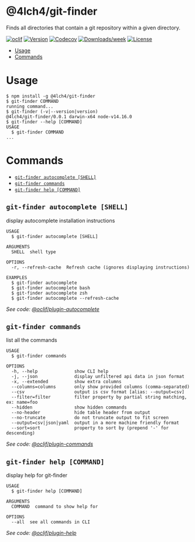 @4lch4/git-finder
=================

Finds all directories that contain a git repository within a given directory.

[![oclif](https://img.shields.io/badge/cli-oclif-brightgreen.svg)](https://oclif.io)
[![Version](https://img.shields.io/npm/v/@4lch4/git-finder.svg)](https://npmjs.org/package/@4lch4/git-finder)
[![Codecov](https://codecov.io/gh/4lch4/git-finder/branch/master/graph/badge.svg)](https://codecov.io/gh/4lch4/git-finder)
[![Downloads/week](https://img.shields.io/npm/dw/@4lch4/git-finder.svg)](https://npmjs.org/package/@4lch4/git-finder)
[![License](https://img.shields.io/npm/l/@4lch4/git-finder.svg)](https://github.com/4lch4/git-finder/blob/master/package.json)

<!-- toc -->
* [Usage](#usage)
* [Commands](#commands)
<!-- tocstop -->
# Usage
<!-- usage -->
```sh-session
$ npm install -g @4lch4/git-finder
$ git-finder COMMAND
running command...
$ git-finder (-v|--version|version)
@4lch4/git-finder/0.0.1 darwin-x64 node-v14.16.0
$ git-finder --help [COMMAND]
USAGE
  $ git-finder COMMAND
...
```
<!-- usagestop -->
# Commands
<!-- commands -->
* [`git-finder autocomplete [SHELL]`](#git-finder-autocomplete-shell)
* [`git-finder commands`](#git-finder-commands)
* [`git-finder help [COMMAND]`](#git-finder-help-command)

## `git-finder autocomplete [SHELL]`

display autocomplete installation instructions

```
USAGE
  $ git-finder autocomplete [SHELL]

ARGUMENTS
  SHELL  shell type

OPTIONS
  -r, --refresh-cache  Refresh cache (ignores displaying instructions)

EXAMPLES
  $ git-finder autocomplete
  $ git-finder autocomplete bash
  $ git-finder autocomplete zsh
  $ git-finder autocomplete --refresh-cache
```

_See code: [@oclif/plugin-autocomplete](https://github.com/oclif/plugin-autocomplete/blob/v0.3.0/src/commands/autocomplete/index.ts)_

## `git-finder commands`

list all the commands

```
USAGE
  $ git-finder commands

OPTIONS
  -h, --help              show CLI help
  -j, --json              display unfiltered api data in json format
  -x, --extended          show extra columns
  --columns=columns       only show provided columns (comma-separated)
  --csv                   output is csv format [alias: --output=csv]
  --filter=filter         filter property by partial string matching, ex: name=foo
  --hidden                show hidden commands
  --no-header             hide table header from output
  --no-truncate           do not truncate output to fit screen
  --output=csv|json|yaml  output in a more machine friendly format
  --sort=sort             property to sort by (prepend '-' for descending)
```

_See code: [@oclif/plugin-commands](https://github.com/oclif/plugin-commands/blob/v1.3.0/src/commands/commands.ts)_

## `git-finder help [COMMAND]`

display help for git-finder

```
USAGE
  $ git-finder help [COMMAND]

ARGUMENTS
  COMMAND  command to show help for

OPTIONS
  --all  see all commands in CLI
```

_See code: [@oclif/plugin-help](https://github.com/oclif/plugin-help/blob/v3.2.2/src/commands/help.ts)_
<!-- commandsstop -->
